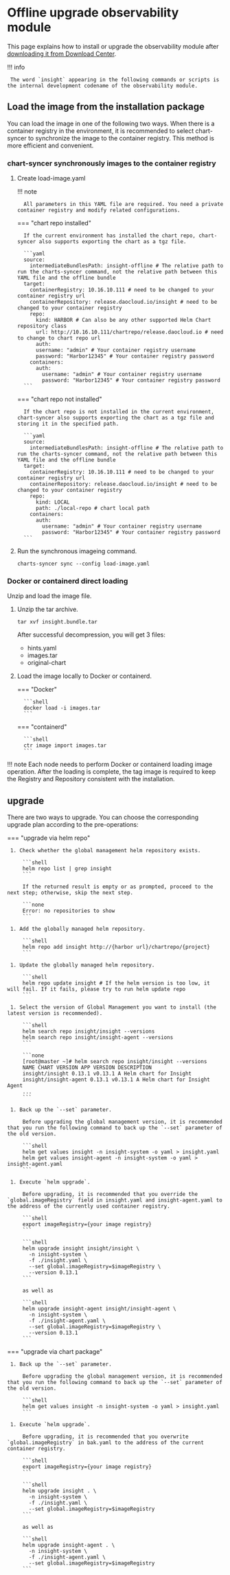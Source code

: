 # Offline upgrade observability module

This page explains how to install or upgrade the observability module after
[downloading it from Download Center](../../../download/modules/insight.md).

!!! info

     The word `insight` appearing in the following commands or scripts is the internal development codename of the observability module.

## Load the image from the installation package

You can load the image in one of the following two ways. When there is a container registry in the environment, it is recommended to select chart-syncer to synchronize the image to the container registry. This method is more efficient and convenient.

### chart-syncer synchronously images to the container registry

1. Create load-image.yaml

     !!! note

         All parameters in this YAML file are required. You need a private container registry and modify related configurations.

     === "chart repo installed"

         If the current environment has installed the chart repo, chart-syncer also supports exporting the chart as a tgz file.

         ```yaml
         source:
           intermediateBundlesPath: insight-offline # The relative path to run the charts-syncer command, not the relative path between this YAML file and the offline bundle
         target:
           containerRegistry: 10.16.10.111 # need to be changed to your container registry url
           containerRepository: release.daocloud.io/insight # need to be changed to your container registry
           repo:
             kind: HARBOR # Can also be any other supported Helm Chart repository class
             url: http://10.16.10.111/chartrepo/release.daocloud.io # need to change to chart repo url
             auth:
             username: "admin" # Your container registry username
             password: "Harbor12345" # Your container registry password
           containers:
             auth:
               username: "admin" # Your container registry username
               password: "Harbor12345" # Your container registry password
         ```

     === "chart repo not installed"

         If the chart repo is not installed in the current environment, chart-syncer also supports exporting the chart as a tgz file and storing it in the specified path.

         ```yaml
         source:
           intermediateBundlesPath: insight-offline # The relative path to run the charts-syncer command, not the relative path between this YAML file and the offline bundle
         target:
           containerRegistry: 10.16.10.111 # need to be changed to your container registry url
           containerRepository: release.daocloud.io/insight # need to be changed to your container registry
           repo:
             kind: LOCAL
             path: ./local-repo # chart local path
           containers:
             auth:
               username: "admin" # Your container registry username
               password: "Harbor12345" # Your container registry password
         ```

1. Run the synchronous imageing command.

     ```shell
     charts-syncer sync --config load-image.yaml
     ```

### Docker or containerd direct loading

Unzip and load the image file.

1. Unzip the tar archive.

     ```shell
     tar xvf insight.bundle.tar
     ```

     After successful decompression, you will get 3 files:

     - hints.yaml
     - images.tar
     - original-chart

2. Load the image locally to Docker or containerd.

     === "Docker"

         ```shell
         docker load -i images.tar
         ```

     === "containerd"

         ```shell
         ctr image import images.tar
         ```

!!! note
     Each node needs to perform Docker or containerd loading image operation.
     After the loading is complete, the tag image is required to keep the Registry and Repository consistent with the installation.

## upgrade

There are two ways to upgrade. You can choose the corresponding upgrade plan according to the pre-operations:

=== "upgrade via helm repo"

     1. Check whether the global management helm repository exists.

         ```shell
         helm repo list | grep insight
         ```

         If the returned result is empty or as prompted, proceed to the next step; otherwise, skip the next step.

         ```none
         Error: no repositories to show
         ```

     1. Add the globally managed helm repository.

         ```shell
         helm repo add insight http://{harbor url}/chartrepo/{project}
         ```

     1. Update the globally managed helm repository.

         ```shell
         helm repo update insight # If the helm version is too low, it will fail. If it fails, please try to run helm update repo
         ```

     1. Select the version of Global Management you want to install (the latest version is recommended).

         ```shell
         helm search repo insight/insight --versions
         helm search repo insight/insight-agent --versions
         ```

         ```none
         [root@master ~]# helm search repo insight/insight --versions
         NAME CHART VERSION APP VERSION DESCRIPTION
         insight/insight 0.13.1 v0.13.1 A Helm chart for Insight
         insight/insight-agent 0.13.1 v0.13.1 A Helm chart for Insight Agent
         ...
         ```

     1. Back up the `--set` parameter.

         Before upgrading the global management version, it is recommended that you run the following command to back up the `--set` parameter of the old version.

         ```shell
         helm get values insight -n insight-system -o yaml > insight.yaml
         helm get values insight-agent -n insight-system -o yaml > insight-agent.yaml
         ```

     1. Execute `helm upgrade`.

         Before upgrading, it is recommended that you override the `global.imageRegistry` field in insight.yaml and insight-agent.yaml to the address of the currently used container registry.

         ```shell
         export imageRegistry={your image registry}
         ```

         ```shell
         helm upgrade insight insight/insight \
           -n insight-system \
           -f ./insight.yaml \
           --set global.imageRegistry=$imageRegistry \
           --version 0.13.1
         ```

         as well as

         ```shell
         helm upgrade insight-agent insight/insight-agent \
           -n insight-system \
           -f ./insight-agent.yaml \
           --set global.imageRegistry=$imageRegistry \
           --version 0.13.1
         ```

=== "upgrade via chart package"

     1. Back up the `--set` parameter.

         Before upgrading the global management version, it is recommended that you run the following command to back up the `--set` parameter of the old version.

         ```shell
         helm get values insight -n insight-system -o yaml > insight.yaml
         ```

     1. Execute `helm upgrade`.

         Before upgrading, it is recommended that you overwrite `global.imageRegistry` in bak.yaml to the address of the current container registry.

         ```shell
         export imageRegistry={your image registry}
         ```

         ```shell
         helm upgrade insight . \
           -n insight-system \
           -f ./insight.yaml \
           --set global.imageRegistry=$imageRegistry
         ```

         as well as

         ```shell
         helm upgrade insight-agent . \
           -n insight-system \
           -f ./insight-agent.yaml \
           --set global.imageRegistry=$imageRegistry
         ```